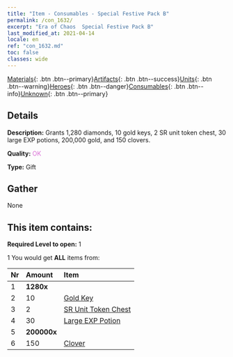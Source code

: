 ```yaml
---
title: "Item - Consumables - Special Festive Pack B"
permalink: /con_1632/
excerpt: "Era of Chaos  Special Festive Pack B"
last_modified_at: 2021-04-14
locale: en
ref: "con_1632.md"
toc: false
classes: wide
---
```

 [Materials](/Items/){: .btn .btn--primary}[Artifacts](/Items/Artifacts/){: .btn .btn--success}[Units](/Items/Units/){: .btn .btn--warning}[Heroes](/Items/Heroes/){: .btn .btn--danger}[Consumables](/Items/Consumables/){: .btn .btn--info}[Unknown](/Items/Unknown/){: .btn .btn--primary}

## Details
 **Description:** Grants 1,280 diamonds, 10 gold keys, 2 SR unit token chest, 30 large EXP potions, 200,000 gold, and 150 clovers.

 **Quality:** <span style="color: #DA70D6">OK</span>

 **Type:** Gift

## Gather

  None

## This item contains:

 **Required Level to open:** 1

 1 You would get **ALL** items  from:

  | Nr | Amount |     Item    |
  |:---|:-------|:------------|
  | 1 |  **1280x** | <i class="fas fa-gem"/> |  | 
  | 2 | 10 | [Gold Key](/Items/con_783/) | 
  | 3 | 2 | [SR Unit Token Chest](/Items/con_1597/) | 
  | 4 | 30 | [Large EXP Potion](/Items/con_702/) | 
  | 5 |  **200000x** | <i class="fas fa-coins"/> |  | 
  | 6 | 150 | [Clover](/Items/con_537/) | 
